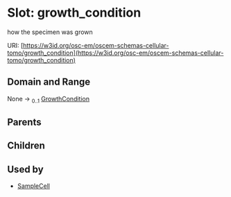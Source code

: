 
# Slot: growth_condition

how the specimen was grown

URI: [https://w3id.org/osc-em/oscem-schemas-cellular-tomo/growth_condition](https://w3id.org/osc-em/oscem-schemas-cellular-tomo/growth_condition)


## Domain and Range

None &#8594;  <sub>0..1</sub> [GrowthCondition](GrowthCondition.md)

## Parents


## Children


## Used by

 * [SampleCell](SampleCell.md)
